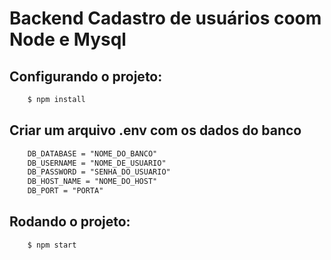 # Backend Cadastro de usuários coom Node e Mysql

## Configurando o projeto:

```diff
    $ npm install
```

## Criar um arquivo .env com os dados do banco

```diff
    DB_DATABASE = "NOME_DO_BANCO"
    DB_USERNAME = "NOME_DE_USUARIO"
    DB_PASSWORD = "SENHA_DO_USUARIO"
    DB_HOST_NAME = "NOME_DO_HOST"
    DB_PORT = "PORTA"
```

## Rodando o projeto:

```diff
    $ npm start
```

